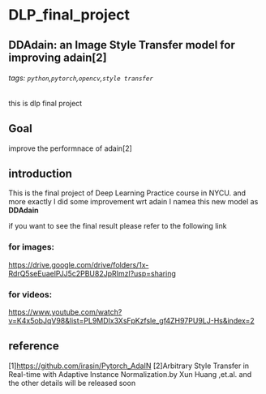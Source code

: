 # DLP_final_project
## DDAdain: an Image Style Transfer model for improving adain[2] 
###### tags: `python`,`pytorch`,`opencv`,`style transfer`
this is dlp final project
## Goal
improve the performnace of adain[2]
## introduction
This is the final project of Deep Learning Practice course in NYCU.
and more exactly
I did some improvement wrt adain
I namea this new model as **DDAdain**

if you want to see the final result
please refer to the following link

### for images:
https://drive.google.com/drive/folders/1x-RdrQ5seEuaelPJJ5c2PBU82JpRImzl?usp=sharing

### for videos:
https://www.youtube.com/watch?v=K4x5obJqV98&list=PL9MDIx3XsFpKzfsle_gf4ZH97PU9LJ-Hs&index=2

## reference
[1]https://github.com/irasin/Pytorch_AdaIN
[2]Arbitrary Style Transfer in Real-time with Adaptive Instance Normalization.by Xun Huang ,et.al.
and the other details will be released soon
